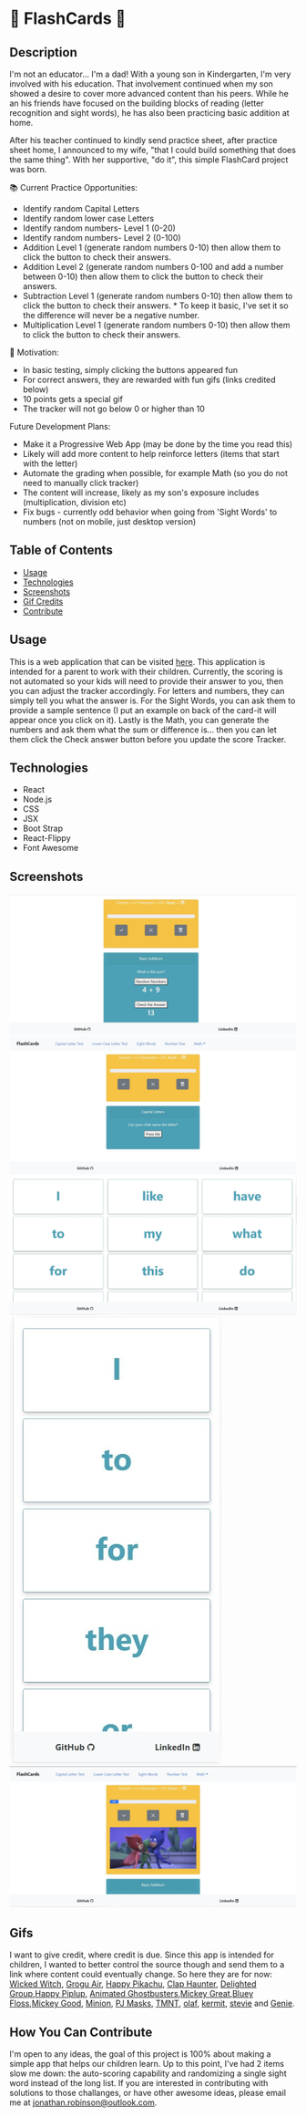 # 📓 FlashCards 📓
## Description
I'm not an educator... I'm a dad! With a young son in Kindergarten, I'm very involved with his education. That involvement continued when my son showed a desire to cover more advanced content than his peers. While he an his friends have focused on the building blocks of reading (letter recognition and sight words), he has also been practicing basic addition at home. 
  
After his teacher continued to kindly send practice sheet, after practice sheet home, I announced to my wife, "that I could build something that does the same thing". With her supportive, "do it", this simple FlashCard project was born.

📚 Current Practice Opportunities:
+ Identify random Capital Letters
+ Identify random lower case Letters
+ Identify random numbers- Level 1 (0-20)
+ Identify random numbers- Level 2 (0-100)
+ Addition Level 1 (generate random numbers 0-10) then allow them to click the button to check their answers.
+ Addition Level 2 (generate random numbers 0-100 and add a number between 0-10) then allow them to click the button to check their answers.
+ Subtraction Level 1 (generate random numbers 0-10) then allow them to click the button to check their answers. * To keep it basic, I've set it so the difference will never be a negative number.
+ Multiplication Level 1 (generate random numbers 0-10) then allow them to click the button to check their answers.

🎁 Motivation:
+ In basic testing, simply clicking the buttons appeared fun
+ For correct answers, they are rewarded with fun gifs  (links credited below)
+ 10 points gets a special gif
+ The tracker will not go below 0 or higher than 10

Future Development Plans:
+ Make it a Progressive Web App (may be done by the time you read this)
+ Likely will add more content to help reinforce letters (items that start with the letter)
+ Automate the grading when possible, for example Math (so you do not need to manually click tracker)
+ The content will increase, likely as my son's exposure includes (multiplication, division etc)
+ Fix bugs - currently odd behavior when going from 'Sight Words' to numbers (not on mobile, just desktop version)


## Table of Contents
* [Usage](#Usage)
* [Technologies](#Technologies)
* [Screenshots](#Screenshots)
* [Gif Credits](#Gifs)
* [Contribute](#HowYouCanContribute)
  
## Usage
This is a web application that can be visited [here](https://jonathan-84.github.io/FlashCards/#/FlashCards/home). This application is intended for a parent to work with their children. Currently, the scoring is not automated so your kids will need to provide their answer to you, then you can adjust the tracker accordingly. For letters and numbers, they can simply tell you what the answer is. For the Sight Words, you can ask them to provide a sample sentence (I put an example on back of the card-it will appear once you click on it). Lastly is the Math, you can generate the numbers and ask them what the sum or difference is... then you can let them click the Check answer button before you update the score Tracker. 

## Technologies
* React
* Node.js
* CSS
* JSX
* Boot Strap
* React-Flippy
* Font Awesome

## Screenshots
![Desktop- Math](https://raw.githubusercontent.com/Jonathan-84/FlashCards/master/src/Assets/Math-Screen.jpg)
![Desktop- Capitals](https://raw.githubusercontent.com/Jonathan-84/FlashCards/master/src/Assets/Capital%20Letter%20Screen.jpg)
![Desktop- Sight Words](https://raw.githubusercontent.com/Jonathan-84/FlashCards/master/src/Assets/Sight%20Words-%20full.jpg)
![Mobile- Sight Words](https://raw.githubusercontent.com/Jonathan-84/FlashCards/master/src/Assets/Sight-%20Mobile.jpg)
![Desktop- Tracker with Gif](https://raw.githubusercontent.com/Jonathan-84/FlashCards/master/src/Assets/Tracker%20with%20Gif-%20screen.jpg)



## Gifs
I want to give credit, where credit is due. Since this app is intended for children, I wanted to better control the source though and send them to a link where content could eventually change. So here they are for now: [Wicked Witch](https://www.ifitshipitshere.com/animated-halloween-gifs/), [Grogu Air](https://tenor.com/view/enjoying-the-ride-grogu-the-child-the-mandalorian-along-for-the-ride-gif-22926033), [Happy Pikachu](https://sites.google.com/site/brianclubbusiness/pikachu-happy), [Clap Haunter](https://giphy.com/gifs/pokemon-clapping-congratulations-bfMvq6ed0kfiE),  [Delighted Group](https://tenor.com/view/pokemon-pikachu-happy-delighted-yes-gif-16162693),[Happy Piplup](https://64.media.tumblr.com/13eef5b3d3c1791ccac51bc651bd6366/0c30de2d330f9a50-d6/s540x810/b48f03aeb5c2f702607b811e3b794298aef601fe.gifv),
[Animated Ghostbusters](https://media1.tenor.com/images/1d80a4d408ae2264af736cd62d70d0ff/tenor.gif?itemid=4811418),[Mickey Great](http://www.clipartsuggest.com/images/601/great-work-clipart-cliparthut-free-clipart-HRW5vv-clipart.gif),[Bluey Floss](https://media1.tenor.com/images/0762c5d136b4574a7031a5e236233a09/tenor.gif?itemid=14357666),[Mickey Good](https://media1.tenor.com/images/9ac3cb9c126400a33ec7ad9c80f90539/tenor.gif?itemid=15538476), [Minion](https://media.tenor.co/images/179249ffb72b03093a6d0fe6ada397c8/tenor.gif),
 [PJ Masks](https://www.genymama.com/uploads/1/1/3/9/113908711/pjmasks_orig.gif), [TMNT](https://giphy.com/gifs/teenage-mutant-ninja-turtles-yes-VgeGEVTdwzZao), [olaf](https://38.media.tumblr.com/520a26ceb2f57d8dfe5f0999af221ca6/tumblr_n7sysdADKL1rn27rbo8_250.gif), [kermit](https://giphy.com/gifs/holy-shit-best-day-ever-marriage-equality-and-alabama-shakes-DYH297XiCS2Ck), [stevie](www.giphy.com) and [Genie](https://images.gr-assets.com/hostedimages/1549287369ra/27013190.gif).

## How You Can Contribute
I'm open to any ideas, the goal of this project is 100% about making a simple app that helps our children learn. Up to this point, I've had 2 items slow me down: the auto-scoring capability and randomizing a single sight word instead of the long list.  If you are interested in contributing with solutions to those challanges, or have other awesome ideas, please email me at jonathan.robinson@outlook.com.

